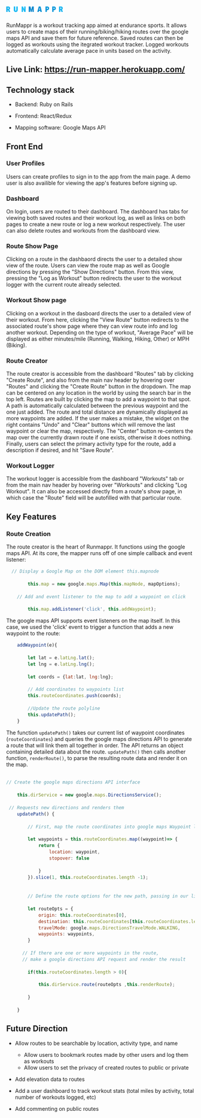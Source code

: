 # <img src="./app/assets/images/logo.png">

RunMappr is a workout tracking app aimed at endurance sports. It allows users to create maps of their running/biking/hiking routes over the google maps API and save them for future reference. Saved routes can then be logged as workouts using the itegrated workout tracker. Logged workouts automatically calculate average pace in units based on the activity.  

## Live Link: https://run-mapper.herokuapp.com/

## Technology stack

* Backend: Ruby on Rails

* Frontend: React/Redux

* Mapping software: Google Maps API

## Front End

### User Profiles

Users can create profiles to sign in to the app from the main page. A demo user is also availible for viewing the app's features before signing up.
### Dashboard

On login, users are routed to their dashboard. The dashboard has tabs for viewing both saved routes and their workout log, as well as links on both pages to create a new route or log a new workout respectively. The user can also delete routes and workouts from the dashboard view.

### Route Show Page

Clicking on a route in the dashbaord directs the user to a detailed show view of the route. Users can view the route map as well as Google directions by pressing the "Show Directions" button. From this view, pressing the "Log as Workout" button redirects the user to the workout logger with the current route already selected.

### Workout Show page

Clicking on a workout in the dasboard directs the user to a detailed view of their workout. From here, clicking the "View Route" button redirects to the associated route's show page where they can view route info and log another workout. Depending on the type of workout, "Average Pace" will be displayed as either minutes/mile (Running, Walking, Hiking, Other) or MPH (Biking).

### Route Creator

The route creator is accessible from the dashboard "Routes" tab by clicking "Create Route", and also from the main nav header by hovering over "Routes" and clicking the "Create Route" button in the dropdown. The map can be centered on any location in the world by using the search bar in the top left. Routes are built by clicking the map to add a waypoint to that spot. A path is automatically calculated between the previous waypoint and the one just added. The route and total distance are dynamically displayed as more waypoints are added. If the user makes a mistake, the widget on the right contains "Undo" and "Clear" buttons which will remove the last waypoint or clear the map, respectively. The "Center" button re-centers the map over the currently drawn route if one exists, otherwise it does nothing. Finally, users can select the primary activity type for the route, add a description if desired, and hit "Save Route". 

### Workout Logger

The workout logger is accessible from the dashboard "Workouts" tab or from the main nav header by hovering over "Workouts" and clicking "Log Workout". It can also be accessed directly from a route's show page, in which case the "Route" field will be autofilled with that particular route. 

## Key Features

### Route Creation
The route creator is the heart of Runmappr. It functions using the google maps API. At its core, the mapper runs off of one simple callback and event listener:

``` Javascript
  // Display a Google Map on the DOM element this.mapnode

        this.map = new google.maps.Map(this.mapNode, mapOptions);

    // Add and event listener to the map to add a waypoint on click

        this.map.addListener('click', this.addWaypoint);
```
The google maps API supports event listeners on the map itself. In this case, we used the 'click' event to trigger a function that adds a new waypoint to the route:

``` Javascript 
    addWaypoint(e){ 
        
        let lat = e.latLng.lat();
        let lng = e.latLng.lng();

        let coords = {lat:lat, lng:lng}; 
        
        // Add coordinates to waypoints list
        this.routeCoordinates.push(coords); 
        
        //Update the route polyline
        this.updatePath();         
    }
```
The function `updatePath()` takes our current list of waypoint coordinates (`routeCoordinates`) and queries the google maps directions API to generate a route that will link them all together in order. The API returns an object containing detailed data about the route. `updatePath()` then calls another function, `renderRoute()`, to parse the resulting route data and render it on the map. 

``` Javascript

// Create the google maps directions API interface

    this.dirService = new google.maps.DirectionsService();

 // Requests new directions and renders them
    updatePath() {

        // First, map the route coordinates into google maps Waypoint literals

        let waypoints = this.routeCoordinates.map((waypoint)=> {
            return {
                location: waypoint,
                stopover: false 
               
            }
        }).slice(1, this.routeCoordinates.length -1); 
        

        // Define the route options for the new path, passing in our list of waypoints

        let routeOpts = {
            origin: this.routeCoordinates[0],
            destination: this.routeCoordinates[this.routeCoordinates.length -1],
            travelMode: google.maps.DirectionsTravelMode.WALKING,
            waypoints: waypoints, 
        }

      // If there are one or more waypoints in the route, 
      // make a google directions API request and render the result 
      
        if(this.routeCoordinates.length > 0){

            this.dirService.route(routeOpts ,this.renderRoute);

        } 
       
    }

```

## Future Direction

* Allow routes to be searchable by location, activity type, and name

    * Allow users to bookmark routes made by other users and log them as workouts
    * Allow users to set the privacy of created routes to public or private

* Add elevation data to routes

* Add a user dashboard to track workout stats (total miles by activity, total number of workouts logged, etc)

* Add commenting on public routes



